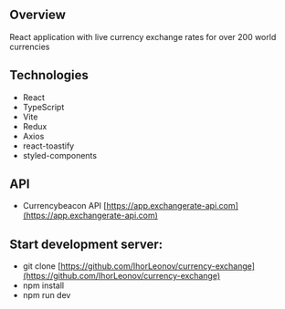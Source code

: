 ## Overview

React application with live currency exchange rates for over 200 world currencies

## Technologies

- React
- TypeScript
- Vite
- Redux
- Axios
- react-toastify
- styled-components

## API

- Currencybeacon API [https://app.exchangerate-api.com](https://app.exchangerate-api.com)
  
## Start development server:

- git clone [https://github.com/IhorLeonov/currency-exchange](https://github.com/IhorLeonov/currency-exchange)
- npm install
- npm run dev
